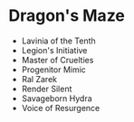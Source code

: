 # Dragon's Maze
- Lavinia of the Tenth
- Legion's Initiative
- Master of Cruelties
- Progenitor Mimic
- Ral Zarek
- Render Silent
- Savageborn Hydra
- Voice of Resurgence
